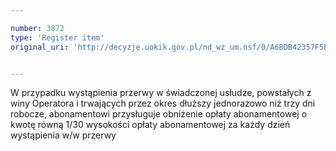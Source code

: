 ```yaml
---

number: 3872
type: 'Register item'
original_uri: 'http://decyzje.uokik.gov.pl/nd_wz_um.nsf/0/A6BDB42357F5B4A7C1257AA2002ACB94?OpenDocument'


---
```


W przypadku wystąpienia przerwy w świadczonej usłudze, powstałych z winy Operatora i trwających przez okres dłuższy jednorazowo niż trzy dni robocze, abonamentowi przysługuje obniżenie opłaty abonamentowej o kwotę równą 1/30 wysokości opłaty abonamentowej za każdy dzień wystąpienia w/w przerwy
